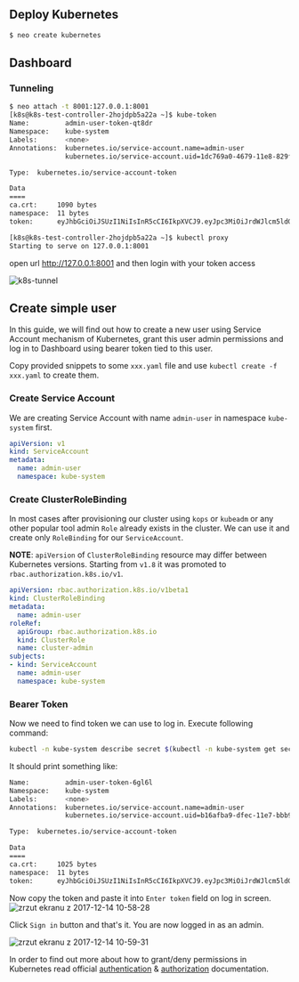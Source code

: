 ## Deploy Kubernetes
```bash
$ neo create kubernetes
```

## Dashboard

### Tunneling
```bash
$ neo attach -t 8001:127.0.0.1:8001
[k8s@k8s-test-controller-2hojdpb5a22a ~]$ kube-token
Name:         admin-user-token-qt8dr
Namespace:    kube-system
Labels:       <none>
Annotations:  kubernetes.io/service-account.name=admin-user
              kubernetes.io/service-account.uid=1dc769a0-4679-11e8-829f-fa163ebedac7

Type:  kubernetes.io/service-account-token

Data
====
ca.crt:     1090 bytes
namespace:  11 bytes
token:      eyJhbGciOiJSUzI1NiIsInR5cCI6IkpXVCJ9.eyJpc3MiOiJrdWJlcm5ldGVzL3NlcnZpY2VhY2NvdW50Iiwia3ViZXJuZXRlcy5pby9zZXJ2aWNlYWNjb3VudC9uYW1lc3BhY2UiOiJrdWJlLXN5c3RlbSIsImt1YmVybmV0ZXMuaW8vc2VydmljZWFjY291bnQvc2VjcmV0Lm5hbWUiOiJhZG1pbi11c2VyLXRva2VuLXF0OGRyIiwia3ViZXJuZXRlcy5pby9zZXJ2aWNlYWNjb3VudC9zZXJ2aWNlLWFjY291bnQubmFtZSI6ImFkbWluLXVzZXIiLCJrdWJlcm5ldGVzLmlvL3NlcnZpY2VhY2NvdW50L3NlcnZpY2UtYWNjb3VudC51aWQiOiIxZGM3NjlhMC00Njc5LTExZTgtODI5Zi1mYTE2M2ViZWRhYzciLCJzdWIiOiJzeXN0ZW06c2VydmljZWFjY291bnQ6a3ViZS1zeXN0ZW06YWRtaW4tdXNlciJ9.XdWFIA49ckETvBSEA

[k8s@k8s-test-controller-2hojdpb5a22a ~]$ kubectl proxy
Starting to serve on 127.0.0.1:8001
```

open url http://127.0.0.1:8001 and then login with your token access

![k8s-tunnel](img/k8s-tunnel.gif)

## Create simple user
In this guide, we will find out how to create a new user using Service Account mechanism of Kubernetes, grant this user admin permissions and log in to Dashboard using bearer token tied to this user.

Copy provided snippets to some `xxx.yaml` file and use `kubectl create -f xxx.yaml` to create them.

### Create Service Account

We are creating Service Account with name `admin-user` in namespace `kube-system` first.

```yaml
apiVersion: v1
kind: ServiceAccount
metadata:
  name: admin-user
  namespace: kube-system
```

### Create ClusterRoleBinding

In most cases after provisioning our cluster using `kops` or `kubeadm` or any other popular tool admin `Role` already exists in the cluster. We can use it and create only `RoleBinding` for our `ServiceAccount`.

**NOTE**: `apiVersion` of `ClusterRoleBinding` resource may differ between Kubernetes versions. Starting from `v1.8` it was promoted to `rbac.authorization.k8s.io/v1`.

```yaml
apiVersion: rbac.authorization.k8s.io/v1beta1
kind: ClusterRoleBinding
metadata:
  name: admin-user
roleRef:
  apiGroup: rbac.authorization.k8s.io
  kind: ClusterRole
  name: cluster-admin
subjects:
- kind: ServiceAccount
  name: admin-user
  namespace: kube-system
```

### Bearer Token

Now we need to find token we can use to log in. Execute following command:
```bash
kubectl -n kube-system describe secret $(kubectl -n kube-system get secret | grep admin-user | awk '{print $1}')
```

It should print something like:
```bash
Name:         admin-user-token-6gl6l
Namespace:    kube-system
Labels:       <none>
Annotations:  kubernetes.io/service-account.name=admin-user
              kubernetes.io/service-account.uid=b16afba9-dfec-11e7-bbb9-901b0e532516

Type:  kubernetes.io/service-account-token

Data
====
ca.crt:     1025 bytes
namespace:  11 bytes
token:      eyJhbGciOiJSUzI1NiIsInR5cCI6IkpXVCJ9.eyJpc3MiOiJrdWJlcm5ldGVzL3NlcnZpY2VhY2NvdW50Iiwia3ViZXJuZXRlcy5pby9zZXJ2aWNlYWNjb3VudC9uYW1lc3BhY2UiOiJrdWJlLXN5c3RlbSIsImt1YmVybmV0ZXMuaW8vc2VydmljZWFjY291bnQvc2VjcmV0Lm5hbWUiOiJhZG1pbi11c2VyLXRva2VuLTZnbDZsIiwia3ViZXJuZXRlcy5pby9zZXJ2aWNlYWNjb3VudC9zZXJ2aWNlLWFjY291bnQubmFtZSI6ImFkbWluLXVzZXIiLCJrdWJlcm5ldGVzLmlvL3NlcnZpY2VhY2NvdW50L3NlcnZpY2UtYWNjb3VudC51aWQiOiJiMTZhZmJhOS1kZmVjLTExZTctYmJiOS05MDFiMGU1MzI1MTYiLCJzdWIiOiJzeXN0ZW06c2VydmljZWFjY291bnQ6a3ViZS1zeXN0ZW06YWRtaW4tdXNlciJ9.M70CU3lbu3PP4OjhFms8PVL5pQKj-jj4RNSLA4YmQfTXpPUuxqXjiTf094_Rzr0fgN_IVX6gC4fiNUL5ynx9KU-lkPfk0HnX8scxfJNzypL039mpGt0bbe1IXKSIRaq_9VW59Xz-yBUhycYcKPO9RM2Qa1Ax29nqNVko4vLn1_1wPqJ6XSq3GYI8anTzV8Fku4jasUwjrws6Cn6_sPEGmL54sq5R4Z5afUtv-mItTmqZZdxnkRqcJLlg2Y8WbCPogErbsaCDJoABQ7ppaqHetwfM_0yMun6ABOQbIwwl8pspJhpplKwyo700OSpvTT9zlBsu-b35lzXGBRHzv5g_RA
```

Now copy the token and paste it into `Enter token` field on log in screen.
![zrzut ekranu z 2017-12-14 10-58-28](https://user-images.githubusercontent.com/2285385/33986408-c3a8af98-e0bd-11e7-9a59-608c30b8a5ea.png)

Click `Sign in` button and that's it. You are now logged in as an admin.

![zrzut ekranu z 2017-12-14 10-59-31](https://user-images.githubusercontent.com/2285385/33986449-e329f4a8-e0bd-11e7-92e2-86b7191af08c.png)

In order to find out more about how to grant/deny permissions in Kubernetes read official [authentication](https://kubernetes.io/docs/admin/authentication/) & [authorization](https://kubernetes.io/docs/admin/authorization/) documentation.
